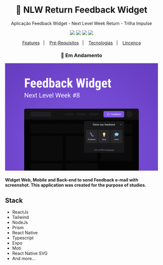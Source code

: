 <h1 align="center">
    🚀 NLW Return Feedback Widget
</h1>

<p align="center">Aplicação Feedback Widget - Next Level Week Return - Trilha Impulse</p>

<p align="center">
  <img src="https://img.shields.io/static/v1?label=node&message=12.13.1&color=339933&logo=node.js" />
  <img src="https://img.shields.io/static/v1?label=react&message=16.13.1&color=61DAFB&logo=react" />
  <img src="https://img.shields.io/static/v1?label=react%20native&message=39.0.1&color=0088CC&logo=reactos" />
  <img src="https://img.shields.io/badge/license-MIT-success"/>
</p>

<p align="center">
  <a href="#-features">Features</a>&nbsp;&nbsp;&nbsp;|&nbsp;&nbsp;&nbsp;
  <a href="#-pré-requisitos">Pré-Requisitos</a>&nbsp;&nbsp;&nbsp;|&nbsp;&nbsp;&nbsp;
  <a href="#-tecnologias">Tecnologias</a>&nbsp;&nbsp;&nbsp;|&nbsp;&nbsp;&nbsp;
  <a href="#-licença">Lincença</a>
</p>

<h3 align="center"> 
🚧  Em Andamento 
</h3>

![App Screenshot](.github/feedback.png)

<h4>Widget Web, Mobile and Back-end to send Feedback e-mail with screenshot. This application was created for the purpose of studies. </h4>

<h2>Stack</h2>

- ReactJs
- Tailwind
- NodeJs
- Prism
- React Native
- Typescript
- Expo
- Moti
- React Native SVG
- And more...
